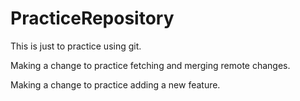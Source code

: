 # PracticeRepository
This is just to practice using git.

Making a change to practice fetching and merging remote changes. 

Making a change to practice adding a new feature.
